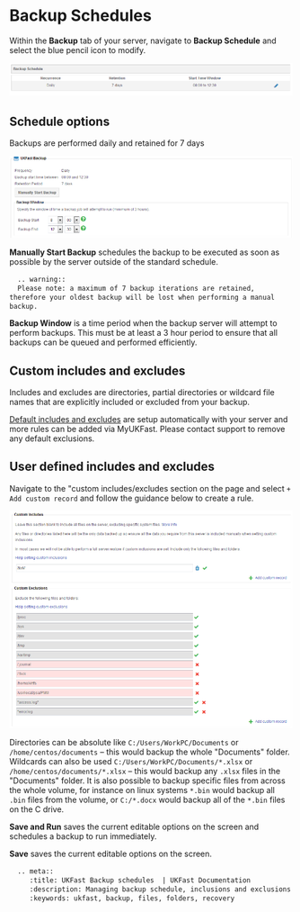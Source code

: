 # Backup Schedules

Within the **Backup** tab of your server, navigate to **Backup Schedule** and select the blue pencil icon to modify.

![connect](files/backup_schedule_1.png)

## Schedule options

Backups are performed daily and retained for 7 days

![connect](files/backup_schedule_2.png)

**Manually Start Backup** schedules the backup to be executed as soon as possible by the server outside of the standard schedule.

```eval_rst
  .. warning::
  Please note: a maximum of 7 backup iterations are retained, therefore your oldest backup will be lost when performing a manual backup.
```

**Backup Window** is a time period when the backup server will attempt to perform backups. This must be at least a 3 hour period to ensure that all backups can be queued and performed efficiently.

## Custom includes and excludes

Includes and excludes are directories, partial directories or wildcard file names that are explicitly included or excluded from your backup.

[Default includes and excludes](/dr-ha/ukfast_backup/getting_started.html#Default-includes-and-excludes) are setup automatically with your server and more rules can be added via MyUKFast. Please contact support to remove any default exclusions.

## User defined includes and excludes

Navigate to the "custom includes/excludes section on the page and select `+ Add custom record` and follow the guidance below to create a rule.

![connect](files/backup_schedule_3.png)

Directories can be absolute like `C:/Users/WorkPC/Documents` or `/home/centos/documents` – this would backup the whole "Documents" folder. Wildcards can also be used `C:/Users/WorkPC/Documents/*.xlsx` or `/home/centos/documents/*.xlsx` – this would backup any `.xlsx` files in the "Documents" folder.
It is also possible to backup specific files from across the whole volume, for instance on linux systems `*.bin` would backup all `.bin` files from the volume, or `C:/*.docx` would backup all of the `*.bin` files on the C drive.

**Save and Run** saves the current editable options on the screen and schedules a backup to run immediately.

**Save** saves the current editable options on the screen.

```eval_rst
  .. meta::
     :title: UKFast Backup schedules  | UKFast Documentation
     :description: Managing backup schedule, inclusions and exclusions
     :keywords: ukfast, backup, files, folders, recovery
```
